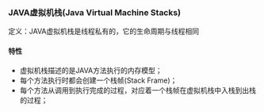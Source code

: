 ### JAVA虚拟机栈(Java Virtual Machine Stacks) ###
定义：JAVA虚拟机栈是线程私有的，它的生命周期与线程相同

#### 特性 ####
+ 虚拟机栈描述的是JAVA方法执行的内存模型；
+ 每个方法执行时都会创建一个栈帧(Stack Frame)；
+ 每个方法从调用到执行完成的过程，对应着一个栈帧在虚拟机栈中入栈到出栈的过程；